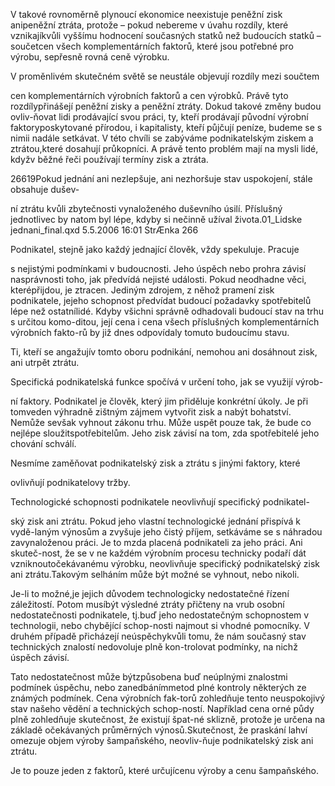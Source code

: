 
V takové rovnoměrně plynoucí ekonomice neexistuje peněžní zisk anipeněžní ztráta, protože – pokud nebereme v úvahu rozdíly, které vznikajíkvůli vyššímu hodnocení současných statků než budoucích statků – součetcen všech komplementárních faktorů, které jsou potřebné pro výrobu, sepřesně rovná ceně výrobku.

V proměnlivém skutečném světě se neustále objevují rozdíly mezi součtem

cen komplementárních výrobních faktorů a cen výrobků. Právě tyto rozdílypřinášejí peněžní zisky a peněžní ztráty. Dokud takové změny budou ovliv-ňovat lidi prodávající svou práci, ty, kteří prodávají původní výrobní faktoryposkytované přírodou, i kapitalisty, kteří půjčují peníze, budeme se s nimii nadále setkávat. V této chvíli se zabýváme podnikatelským ziskem a ztrátou,které dosahují průkopníci. A právě tento problém mají na mysli lidé, kdyžv běžné řeči používají termíny zisk a ztráta.

26619Pokud jednání ani nezlepšuje, ani nezhoršuje stav uspokojení, stále obsahuje dušev-

ní ztrátu kvůli zbytečnosti vynaloženého duševního úsilí. Příslušný jednotlivec by natom byl lépe, kdyby si nečinně užíval života.01_Lidske jednani_final.qxd 5.5.2006 16:01 StrÆnka 266

Podnikatel, stejně jako každý jednající člověk, vždy spekuluje. Pracuje

s nejistými podmínkami v budoucnosti. Jeho úspěch nebo prohra závisí nasprávnosti toho, jak předvídá nejisté události. Pokud neodhadne věci, kterépřijdou, je ztracen. Jediným zdrojem, z něhož pramení zisk podnikatele, jejeho schopnost předvídat budoucí požadavky spotřebitelů lépe než ostatnílidé. Kdyby všichni správně odhadovali budoucí stav na trhu s určitou komo-ditou, její cena i cena všech příslušných komplementárních výrobních fakto-rů by již dnes odpovídaly tomuto budoucímu stavu.

Ti, kteří se angažujív tomto oboru podnikání, nemohou ani dosáhnout zisk, ani utrpět ztrátu.

Specifická podnikatelská funkce spočívá v určení toho, jak se využijí výrob-

ní faktory. Podnikatel je člověk, který jim přiděluje konkrétní úkoly. Je při tomveden výhradně zištným zájmem vytvořit zisk a nabýt bohatství. Nemůže sevšak vyhnout zákonu trhu. Může uspět pouze tak, že bude co nejlépe sloužitspotřebitelům. Jeho zisk závisí na tom, zda spotřebitelé jeho chování schválí.

Nesmíme zaměňovat podnikatelský zisk a ztrátu s jinými faktory, které

ovlivňují podnikatelovy tržby.

Technologické schopnosti podnikatele neovlivňují specifický podnikatel-

ský zisk ani ztrátu. Pokud jeho vlastní technologické jednání přispívá k vydě-laným výnosům a zvyšuje jeho čistý příjem, setkáváme se s náhradou zavynaloženou práci. Je to mzda placená podnikateli za jeho práci. Ani skuteč-nost, že se v ne každém výrobním procesu technicky podaří dát vzniknoutočekávanému výrobku, neovlivňuje specifický podnikatelský zisk ani ztrátu.Takovým selháním může být možné se vyhnout, nebo nikoli.

Je-li to možné,je jejich důvodem technologicky nedostatečné řízení záležitostí. Potom musíbýt výsledné ztráty přičteny na vrub osobní nedostatečnosti podnikatele, tj.buď jeho nedostatečným schopnostem v technologii, nebo chybějící schop-nosti najmout si vhodné pomocníky. V druhém případě přicházejí neúspěchykvůli tomu, že nám současný stav technických znalostí nedovoluje plně kon-trolovat podmínky, na nichž úspěch závisí.

Tato nedostatečnost může býtzpůsobena buď neúplnými znalostmi podmínek úspěchu, nebo zanedbánímmetod plné kontroly některých ze známých podmínek. Cena výrobních fak-torů zohledňuje tento neuspokojivý stav našeho vědění a technických schop-ností. Například cena orné půdy plně zohledňuje skutečnost, že existují špat-né sklizně, protože je určena na základě očekávaných průměrných výnosů.Skutečnost, že praskání lahví omezuje objem výroby šampaňského, neovliv-ňuje podnikatelský zisk ani ztrátu.

Je to pouze jeden z faktorů, které určujícenu výroby a cenu šampaňského.
